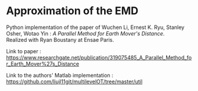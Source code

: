 # Approximation of the EMD
Python implementation of the paper of Wuchen Li, Ernest K. Ryu, Stanley Osher, Wotao Yin  : *A Parallel Method for Earth Mover's Distance*.  
Realized with Ryan Boustany at Ensae Paris.

Link to paper : https://www.researchgate.net/publication/319075485_A_Parallel_Method_for_Earth_Mover%27s_Distance

Link to the authors' Matlab implementation : https://github.com/liujl11git/multilevelOT/tree/master/util
